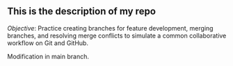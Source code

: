 ## This is the description of my repo
*Objective*: Practice creating branches for feature development, merging branches, and resolving merge conflicts to simulate a common collaborative workflow on Git and GitHub.

Modification in main branch.
